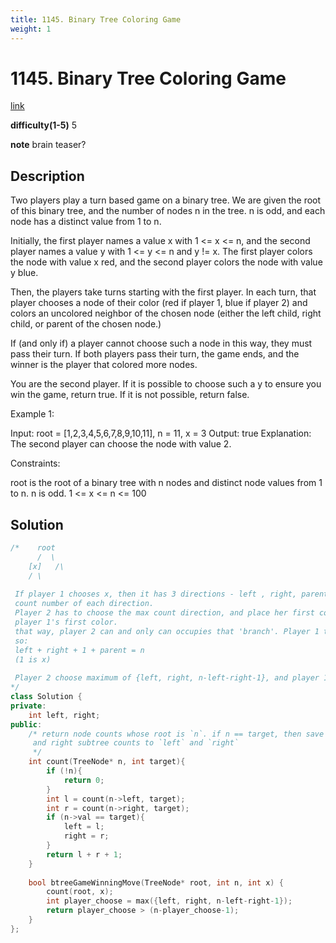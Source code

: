 ```yaml
---
title: 1145. Binary Tree Coloring Game
weight: 1
---
```

# 1145. Binary Tree Coloring Game
[link](https://leetcode.com/problems/binary-tree-coloring-game/)

**difficulty(1-5)**
5

**note**
brain teaser?

## Description
Two players play a turn based game on a binary tree.  We are given the root of this binary tree, and the number of nodes n in the tree.  n is odd, and each node has a distinct value from 1 to n.

Initially, the first player names a value x with 1 <= x <= n, and the second player names a value y with 1 <= y <= n and y != x.  The first player colors the node with value x red, and the second player colors the node with value y blue.

Then, the players take turns starting with the first player.  In each turn, that player chooses a node of their color (red if player 1, blue if player 2) and colors an uncolored neighbor of the chosen node (either the left child, right child, or parent of the chosen node.)

If (and only if) a player cannot choose such a node in this way, they must pass their turn.  If both players pass their turn, the game ends, and the winner is the player that colored more nodes.

You are the second player.  If it is possible to choose such a y to ensure you win the game, return true.  If it is not possible, return false.

 

Example 1:


Input: root = [1,2,3,4,5,6,7,8,9,10,11], n = 11, x = 3
Output: true
Explanation: The second player can choose the node with value 2.
 

Constraints:

root is the root of a binary tree with n nodes and distinct node values from 1 to n.
n is odd.
1 <= x <= n <= 100

## Solution
```c++
/*    root
      /  \
    [x]   /\
    / \
    
 If player 1 chooses x, then it has 3 directions - left , right, parent.
 count number of each direction.
 Player 2 has to choose the max count direction, and place her first color right next to 
 player 1's first color. 
 that way, player 2 can and only can occupies that 'branch'. Player 1 takes the rest.
 so:
 left + right + 1 + parent = n
 (1 is x)
 
 Player 2 choose maximum of {left, right, n-left-right-1}, and player 1 takes the rest. 
*/
class Solution {
private:
    int left, right;
public:
    /* return node counts whose root is `n`. if n == target, then save its left
     and right subtree counts to `left` and `right`
     */
    int count(TreeNode* n, int target){
        if (!n){
            return 0;
        }
        int l = count(n->left, target);
        int r = count(n->right, target);
        if (n->val == target){
            left = l;
            right = r;
        }
        return l + r + 1;
    }
    
    bool btreeGameWinningMove(TreeNode* root, int n, int x) {
        count(root, x);
        int player_choose = max({left, right, n-left-right-1});
        return player_choose > (n-player_choose-1);
    }
};
```